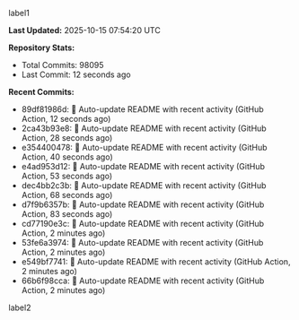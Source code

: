 
label1 
<!-- ACTIVITY_START -->
**Last Updated:** 2025-10-15 07:54:20 UTC

**Repository Stats:**
- Total Commits: 98095
- Last Commit: 12 seconds ago

**Recent Commits:**
- 89df81986d: 🤖 Auto-update README with recent activity (GitHub Action, 12 seconds ago)
- 2ca43b93e8: 🤖 Auto-update README with recent activity (GitHub Action, 28 seconds ago)
- e354400478: 🤖 Auto-update README with recent activity (GitHub Action, 40 seconds ago)
- e4ad953d12: 🤖 Auto-update README with recent activity (GitHub Action, 53 seconds ago)
- dec4bb2c3b: 🤖 Auto-update README with recent activity (GitHub Action, 68 seconds ago)
- d7f9b6357b: 🤖 Auto-update README with recent activity (GitHub Action, 83 seconds ago)
- cd77190e3c: 🤖 Auto-update README with recent activity (GitHub Action, 2 minutes ago)
- 53fe6a3974: 🤖 Auto-update README with recent activity (GitHub Action, 2 minutes ago)
- e549bf7741: 🤖 Auto-update README with recent activity (GitHub Action, 2 minutes ago)
- 66b6f98cca: 🤖 Auto-update README with recent activity (GitHub Action, 2 minutes ago)
<!-- ACTIVITY_END -->

label2
